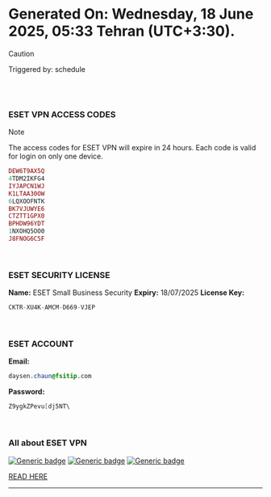 # Generated On: Wednesday, 18 June 2025, 05:33 Tehran (UTC+3:30).

> [!CAUTION]
> Triggered by: schedule

<br><br>

### ESET VPN ACCESS CODES

> [!NOTE]
> The access codes for ESET VPN will expire in 24 hours.
> Each code is valid for login on only one device.

```ruby
DEW6T9AX5Q
4TDM2IKFG4
IYJAPCN1WJ
K1LTAA30OW
6LQXOOFNTK
BK7VJUWYE6
CTZTT1GPX0
BPHDW96YDT
1NXOHQ5OO0
J8FNOG6C5F
```

<br>

### ESET SECURITY LICENSE

**Name:** ESET Small Business Security
**Expiry:** 18/07/2025
**License Key:**

```POV-Ray SDL
CKTR-XU4K-AMCM-D669-VJEP
```

<br>

### ESET ACCOUNT

**Email:**

```CSS
daysen.chaun@fsitip.com
```

**Password:**

```POV-Ray SDL
Z9ygkZPevu[dj5NT\
```

<br>

### All about ESET VPN


[![Generic badge](https://img.shields.io/badge/Download-Android-green.svg)](https://play.google.com/store/apps/details?id=com.eset.vpn)
[![Generic badge](https://img.shields.io/badge/Download-ios-white.svg)](https://apps.apple.com/us/app/eset-vpn/id6463002278)
[![Generic badge](https://img.shields.io/badge/Download-windows-blue.svg)](https://download.eset.com/com/eset/apps/home/vpn/windows/latest/eset_vpn_installer.exe)
  

[READ HERE](https://t.me/F_NiREvil/2113)

---

<br><br>

